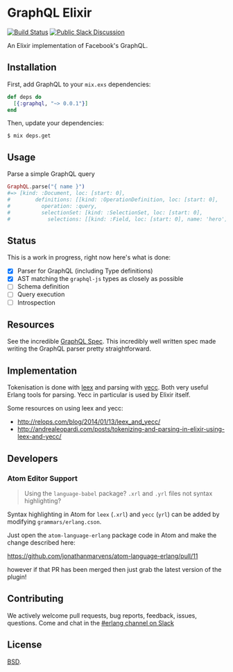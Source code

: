 GraphQL Elixir
==============

[![Build Status](https://travis-ci.org/joshprice/graphql-elixir.svg)](https://travis-ci.org/joshprice/graphql-elixir)
[![Public Slack Discussion](https://graphql-slack.herokuapp.com/badge.svg)](https://graphql-slack.herokuapp.com/)

An Elixir implementation of Facebook's GraphQL.

## Installation

First, add GraphQL to your `mix.exs` dependencies:

```elixir
def deps do
  [{:graphql, "~> 0.0.1"}]
end
```

Then, update your dependencies:

```sh-session
$ mix deps.get
```

## Usage

Parse a simple GraphQL query

```elixir
GraphQL.parse("{ name }")
#=> [kind: :Document, loc: [start: 0],
#        definitions: [[kind: :OperationDefinition, loc: [start: 0],
#          operation: :query,
#          selectionSet: [kind: :SelectionSet, loc: [start: 0],
#            selections: [[kind: :Field, loc: [start: 0], name: 'hero']]]]]]
```

## Status

This is a work in progress, right now here's what is done:

- [x] Parser for GraphQL (including Type definitions)
- [x] AST matching the `graphql-js` types as closely as possible
- [ ] Schema definition
- [ ] Query execution
- [ ] Introspection

## Resources

See the incredible [GraphQL Spec](http://facebook.github.io/graphql/). This incredibly well written spec made writing the GraphQL parser pretty straightforward.

## Implementation

Tokenisation is done with [leex](http://erlang.org/doc/man/leex.html) and parsing with [yecc](http://erlang.org/doc/man/yecc.html). Both very useful Erlang tools for parsing. Yecc in particular is used by Elixir itself.

Some resources on using leex and yecc:

* http://relops.com/blog/2014/01/13/leex_and_yecc/
* http://andrealeopardi.com/posts/tokenizing-and-parsing-in-elixir-using-leex-and-yecc/

## Developers

### Atom Editor Support

>  Using the `language-babel` package? `.xrl` and `.yrl` files not syntax highlighting?

Syntax highlighting in Atom for `leex` (`.xrl`) and `yecc` (`yrl`) can be added by modifying `grammars/erlang.cson`.

Just open the `atom-language-erlang` package code in Atom and make the change described here:

https://github.com/jonathanmarvens/atom-language-erlang/pull/11

however if that PR has been merged then just grab the latest version of the plugin!

Contributing
------------

We actively welcome pull requests, bug reports, feedback, issues, questions. Come and chat in the [#erlang channel on Slack](https://graphql-slack.herokuapp.com/)

License
-------

[BSD](https://github.com/joshprice/graphql-elixir/blob/master/LICENSE).
